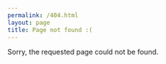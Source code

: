 ```yaml
---
permalink: /404.html
layout: page
title: Page not found :(
---
```


Sorry, the requested page could not be found.
